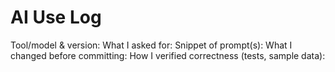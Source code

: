 # AI Use Log
Tool/model & version:
What I asked for:
Snippet of prompt(s):
What I changed before committing:
How I verified correctness (tests, sample data):
